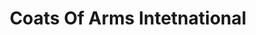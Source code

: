 ---
title: "Coats Of Arms Intetnational"
url: /orleans/coats-of-arms-intetnational/
shop: Kleidung
---